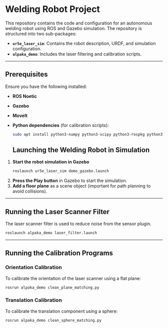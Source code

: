 # Welding Robot Project

This repository contains the code and configuration for an autonomous welding robot using ROS and Gazebo simulation. The repository is structured into two sub-packages:

- **`ur5e_laser_sim`**: Contains the robot description, URDF, and simulation configuration.
- **`alpaka_demo`**: Includes the laser filtering and calibration scripts.

---

## Prerequisites

Ensure you have the following installed:
- **ROS Noetic**
- **Gazebo**
- **MoveIt**
- **Python dependencies** (for calibration scripts):

  ```bash
  sudo apt install python3-numpy python3-scipy python3-rospkg python3-open3d
  ```
  ## Launching the Welding Robot in Simulation

1. **Start the robot simulation in Gazebo**
   ```bash
   roslaunch ur5e_laser_sim demo_gazebo.launch
   ```
2. **Press the Play button** in Gazebo to start the simulation.  
3. **Add a floor plane** as a scene object (important for path planning to avoid collisions).  

---

## Running the Laser Scanner Filter

The laser scanner filter is used to reduce noise from the sensor plugin.

```bash
roslaunch alpaka_demo laser_filter.launch
```

---

## Running the Calibration Programs

### Orientation Calibration  
To calibrate the orientation of the laser scanner using a flat plane:

```bash
rosrun alpaka_demo clean_plane_matching.py
```

### Translation Calibration  
To calibrate the translation component using a sphere:

```bash
rosrun alpaka_demo clean_sphere_matching.py
```
